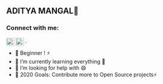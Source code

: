 ## ADITYA MANGAL👋

### Connect with me:
[<img align="left" alt="adityamangal | LinkedIn" width="22px" src="https://cdn.jsdelivr.net/npm/simple-icons@v3/icons/facebook.svg" />][facebook]
[<img align="left" alt="adityamangal | Instagram" width="22px" src="https://cdn.jsdelivr.net/npm/simple-icons@v3/icons/instagram.svg" />][instagram].
- 🔭 Beginner ! ⚡ 
- 🌱 I’m currently learning everything 🤣
- 👯  I’m looking for help with 😄
- 🥅 2020 Goals: Contribute more to Open Source projects⚡
<br />
<br />

[facebook]: https://www.facebook.com/aditya.mangal2/
[instagram]: https://www.instagram.com/adityamangal/
